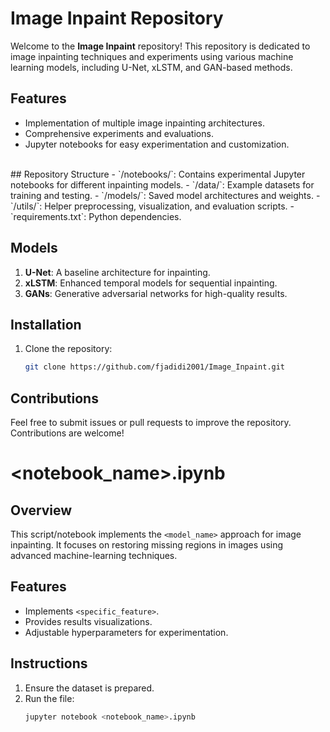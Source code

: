 # Image Inpaint Repository
Welcome to the **Image Inpaint** repository! This repository is dedicated to image inpainting techniques and experiments using various machine learning models, including U-Net, xLSTM, and GAN-based methods.

## Features
- Implementation of multiple image inpainting architectures.
- Comprehensive experiments and evaluations.
- Jupyter notebooks for easy experimentation and customization.
<br>
## Repository Structure
- `/notebooks/`: Contains experimental Jupyter notebooks for different inpainting models.
- `/data/`: Example datasets for training and testing.
- `/models/`: Saved model architectures and weights.
- `/utils/`: Helper preprocessing, visualization, and evaluation scripts.
- `requirements.txt`: Python dependencies.

## Models
1. **U-Net**: A baseline architecture for inpainting.
2. **xLSTM**: Enhanced temporal models for sequential inpainting.
3. **GANs**: Generative adversarial networks for high-quality results.

## Installation
1. Clone the repository:
   ```bash
   git clone https://github.com/fjadidi2001/Image_Inpaint.git
   ```
## Contributions
Feel free to submit issues or pull requests to improve the repository. Contributions are welcome!

# <notebook_name>.ipynb

## Overview
This script/notebook implements the `<model_name>` approach for image inpainting. It focuses on restoring missing regions in images using advanced machine-learning techniques.

## Features
- Implements `<specific_feature>`.
- Provides results visualizations.
- Adjustable hyperparameters for experimentation.

## Instructions
1. Ensure the dataset is prepared.
2. Run the file:
   ```bash
   jupyter notebook <notebook_name>.ipynb
   ```



